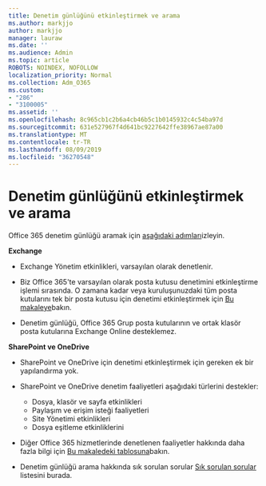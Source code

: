 ```yaml
---
title: Denetim günlüğünü etkinleştirmek ve arama
ms.author: markjjo
author: markjjo
manager: lauraw
ms.date: ''
ms.audience: Admin
ms.topic: article
ROBOTS: NOINDEX, NOFOLLOW
localization_priority: Normal
ms.collection: Adm_O365
ms.custom:
- "286"
- "3100005"
ms.assetid: ''
ms.openlocfilehash: 8c965cb1c2b6a4cb46b5c1b0145932c4c54ba97d
ms.sourcegitcommit: 631e527967f4d641bc9227642ffe38967ae87a00
ms.translationtype: MT
ms.contentlocale: tr-TR
ms.lasthandoff: 08/09/2019
ms.locfileid: "36270548"
---
```

# <a name="enable-and-search-audit-log"></a>Denetim günlüğünü etkinleştirmek ve arama

Office 365 denetim günlüğü aramak için [aşağıdaki adımları](https://docs.microsoft.com/office365/securitycompliance/search-the-audit-log-in-security-and-compliance#search-the-audit-log)izleyin.

**Exchange**

- Exchange Yönetim etkinlikleri, varsayılan olarak denetlenir.

- Biz Office 365'te varsayılan olarak posta kutusu denetimini etkinleştirme işlemi sırasında. O zamana kadar veya kuruluşunuzdaki tüm posta kutularını tek bir posta kutusu için denetimi etkinleştirmek için [Bu makaleye](https://docs.microsoft.com/office365/securitycompliance/enable-mailbox-auditing)bakın.

- Denetim günlüğü, Office 365 Grup posta kutularının ve ortak klasör posta kutularına Exchange Online desteklemez.

**SharePoint ve OneDrive**

- SharePoint ve OneDrive için denetimi etkinleştirmek için gereken ek bir yapılandırma yok.

- SharePoint ve OneDrive denetim faaliyetleri aşağıdaki türlerini destekler:

    - Dosya, klasör ve sayfa etkinlikleri
    - Paylaşım ve erişim isteği faaliyetleri
    - Site Yönetimi etkinlikleri
    - Dosya eşitleme etkinliklerini

- Diğer Office 365 hizmetlerinde denetlenen faaliyetler hakkında daha fazla bilgi için [Bu makaledeki tablosuna](https://docs.microsoft.com/office365/securitycompliance/search-the-audit-log-in-security-and-compliance#audited-activities)bakın.

- Denetim günlüğü arama hakkında sık sorulan sorular [Sık sorulan sorular](https://docs.microsoft.com/office365/securitycompliance/search-the-audit-log-in-security-and-compliance#frequently-asked-questions) listesini burada.